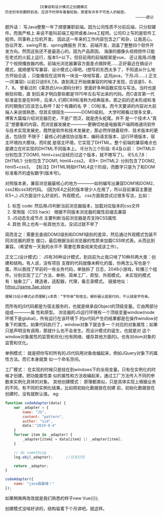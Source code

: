                     IE兼容和设计模式之创建模式
    历史的车轮翻转前进。应该不时停车看看轮胎，那里有许多不可告人的秘密。
                                                                —————题记
题外话：
    写Java整整一年了顺便兼职前端。因为公司性质不分前后端，只分软硬件。而我严格上
来说不能叫前端工程师或者Java工程师。公司ID上写的是软件工程师。同事称上位机开发。
因此这一年来的工作内容包含之广和杂，让我恶心。协议开发、swing开发、spring微服务
开发、前端开发，涵盖了整整四个软件开发方向。然而这些还不是最恶心的。因为产品原因，
海康的摄像头视频控件只能在老式的火狐上运行，版本5+以下。但目前用的前端框架是vue，
还让我用JS撸了个视频播放器内核。前端光浏览器兼容方面差点搞猝死……正好最近在搞设计
模式，就顺便写写兼容、设计模式心得吧。(想写的东西太多了，不知道从什么地方开始合适
，只能像现在这样有一块没一块地写着，这月java，下月JS……)
正文一(IE兼容):
    以前只说IE6,7,8。直到真正开始做兼容的时候才发现，应该是5、6、7、8。
    曾看过的《莱昂氏Unix源码分析》里面好多种函数实现与写法。当时也是俯拾仰取，直
到后来才明白那些都是1970年左右写出来的代码。而C语言第一代标准诞生是在89年，后来人
们把C89标准称为经典版本。那之前的还未形成标准的时期我们应该怎么称呼？起个有趣的名
字：C0标准。而今天要讲的内容对大前端人来说很熟悉，但其实很陌生————DOM0级别。
    大学时期看过很多文章，博客大篇幅介绍浏览器历史，不是广而泛，就是虎头蛇尾。并不
是一个技术人“真正”想要看的内容。而浏览器发展史————更确切地是电脑客户端网络通讯软件
与技术实现发展史。既然是软件和技术发展史，那必然伴随着软件、技术版本的更迭，包括但
不限于：最核心的通信协议版本，编码语言版本，运行环境版本，宿主环境四大模块。而IE就
是宿主环境，它实现了DHTML。整个前端的兼容难点也是建立在IE实现的DHTML不同版本上。
IE分为三个阶段:
IE4及以前：
    DHTML0: 分别包含了DOM0, html+css(没经历过这个版本，就不瞎写了)。
IE5,6,7,8：
    DHTML1: 分别包含了DOM1, html4+css2。
IE9+:
    DHTML2: 分别包含了DOM2, html5+css3。
【标注】DHTML特指HTML4这个阶段，而数字只是为了和DOM标准看齐的虚拟数字(版本号)。

对照版本表，兼容浏览器最核心的地方————如何编写出兼容DOM1和DOM2、css2和css3的代码。
(因为IE4之前的版本很少人在用了，所以目前兼容主要是IE5+。)
JS方面没什么好说的，外观模式。
css方面我尝试过很多写法，比如：
1. 标签
code: <!--[if lt IE 7 ]><html class="ie ie6"><![endif]-->
然后用JS判断当前浏览器版本，加载对应版本的css文件
2. 常用版（CSS hack）
根据不同版本浏览器的属性前缀去兼容
3. JS动态生成节点
主要判断当前浏览器是否支持CSS属性
4. 其他
网上也有一些其他方法，没试过就不举了

简而言之：需要去查阅DOM2级别和DOM1级别的差异，然后通过外观模式包装不同浏览器的原生
接口，最后根据当前浏览器的性质来加载CSS样式表。从而达到兼容。（希望有一天我的水平不
需要在靠查阅来完成该工作）。

正文二(设计模式)：
    JS有36种设计模式，到目前为止我只啃了10种共两大类：创建和结构。有人说，没有项目
支撑的代码就像未孵化的蛋，你再怎么写也是个蛋。所以我找了早前的一些业务代码，单独拆了
日志，2048小游戏，轮播三个组件。分别实现了工厂方法、单例、简单工厂、原型、外观模式。
未实现的模式有：抽象工厂，建造者，适配器，代理，备忘录模式。
链接地址：https://game.3ae.store

    理解JS设计模式必须理解js本质：“字符串”和宿主。解析器认就是代码，不认就是字符串。
而所有的jS代码都是为宿主服务的，也就是继承自Object的顶级变量。它由两部分组成————属
性和原型。
    浏览器的JS运行环境有一个顶级变量window(node环境下是global)，所有运行在该环境下
的js代码产生的结果都是在操作window对象下的属性。如果代码执行了，window对象下就会多一
个对应的对象属性；如果只是声明没有调用，那就什么也不会发生。而设计模式的诞生，也就是对
这个window对象属性的监管和优化(也有网络、缓存其他方面的)。也有对dom对象的监管和优化。

单例模式：
    就是把你写的所有的JS代码用对象收编起来，例如JQuery对象下的属性方法。而它本身就类
似一个命名空间。

工厂模式：
    在实现的时候只是挂在到windows下的全局变量。只有在实例化的时候才创建。把功能属性类
似的属性和方法收编起来，通过工厂方法传入不同的参数来实例化具体的对象。
其他创建模式：
原理都类似，只是具体实现上根据业务的不同，有不同的实例化结果。比如把初始化数据放在创建
前，初始化数据放在创建时，没有就默认值。
eg:
```js
function codeAdapter(data) {
    var _adapter = {
        name: "JS",
        content: "pattern",
        author: "sid",
        data："2019-9-4"
    }
    for(var item in _adapter) {
        _adapter[item] = data[item] || _adapter[item];
    }

    // do something
    log.obj(_adapter);      //日志打印

    return _adapter;
}

codeAdapter({
    name: "java我最强！"
});
```

如果稍微再改改就是我们熟悉的样子new Vue({});

创建模式没啥好讲的，结构留着下个月讲吧。就这样。